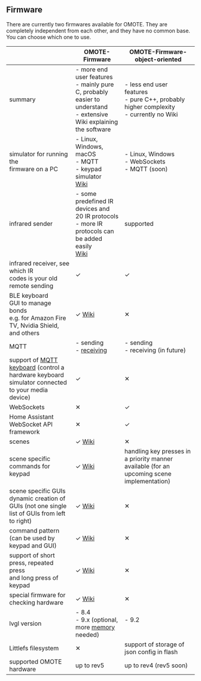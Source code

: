 ## Firmware
There are currently two firmwares available for OMOTE. They are completely independent from each other, and they have no common base. You can choose which one to use.

 &nbsp;| OMOTE-Firmware| OMOTE-Firmware-object-oriented
------------ | ------------- | -------------
summary | - more end user features<br>- mainly pure C, probably easier to understand<br>- extensive Wiki explaining the software | - less end user features<br>- pure C++, probably higher complexity<br>- currently no Wiki
simulator for running the<br>firmware on a PC|- Linux, Windows, macOS<br>- MQTT<br>- keypad simulator<br>[Wiki](https://github.com/OMOTE-Community/OMOTE-Firmware/wiki/Software-simulator-for-fast-creating-and-testing-of-LVGL-GUIs) | - Linux, Windows<br>- WebSockets<br>- MQTT (soon)
infrared sender | - some predefined IR devices and 20 IR protocols<br>- more IR protocols can be added easily<br>[Wiki](https://github.com/OMOTE-Community/OMOTE-Firmware/wiki/How-to-understand-and-modify-the-firmware#supported-devices) | supported
infrared receiver, see which IR<br>codes is your old remote sending | &#10003; | &#10003;
BLE keyboard<br>GUI to manage bonds <br>e.g. for Amazon Fire TV, Nvidia Shield, and others | &#10003; [Wiki](https://github.com/OMOTE-Community/OMOTE-Firmware/wiki/How-to-understand-and-modify-the-firmware#pairing-ble-devices)| &#10005;
MQTT | - sending<br>- [receiving](https://github.com/OMOTE-Community/OMOTE-Firmware/wiki/How-to-understand-and-modify-the-firmware#subscribe-to-mqtt-topics) | - sending <br> - receiving (in future)
support of [MQTT keyboard](https://github.com/OMOTE-Community/esp32-mqtt-keyboard) (control a hardware keyboard simulator connected to your media device) | &#10003; | &#10005;
WebSockets | &#10005; | &#10003;
Home Assistant WebSocket API framework | &#10005; | &#10003;
scenes | &#10003; [Wiki](https://github.com/OMOTE-Community/OMOTE-Firmware/wiki/How-to-understand-and-modify-the-firmware#scenes) | &#10005;
scene specific commands for keypad | &#10003; [Wiki](https://github.com/OMOTE-Community/OMOTE-Firmware/wiki/How-to-understand-and-modify-the-firmware#hardware-keys) | handling key presses in a priority manner available (for an upcoming scene implementation)
scene specific GUIs<br>dynamic creation of GUIs (not one single list of GUIs from left to right) | &#10003; [Wiki](https://github.com/OMOTE-Community/OMOTE-Firmware/wiki/How-to-understand-and-modify-the-firmware#scene-specific-guis) | &#10005;
command pattern (can be used by keypad and GUI) | &#10003; [Wiki](https://github.com/OMOTE-Community/OMOTE-Firmware/wiki/How-to-understand-and-modify-the-firmware#commands) | &#10005;
support of short press, repeated press<br>and long press of keypad | &#10003; [Wiki](https://github.com/OMOTE-Community/OMOTE-Firmware/wiki/How-to-understand-and-modify-the-firmware#hardware-keys) | &#10005;
special firmware for checking hardware | &#10003; [Wiki](https://github.com/OMOTE-Community/OMOTE-Firmware/wiki/How-to-understand-and-modify-the-firmware#which-is-the-right-firmware-to-compile)| &#10005;
lvgl version | - 8.4<br>- 9.x (optional, more [memory](https://github.com/OMOTE-Community/OMOTE-Firmware/wiki/How-to-understand-and-modify-the-firmware#memory) needed) | - 9.2<br>&nbsp;
Littlefs filesystem | &#10005; | support of storage of json config in flash
supported OMOTE hardware | up to rev5 | up to rev4 (rev5 soon)
